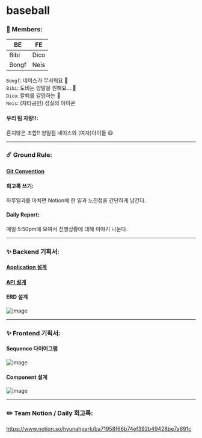 # baseball

### 🐝 Members:
| BE | FE |
|----|----|
|Bibi|Dico|
|Bongf|Neis|

`Bongf`: 네이스가 무서워요 🙈<br>
`Bibi`: 도비는 양말을 원해요....🧦 <br>
`Dico`: 칼퇴를 갈망하는 🐹 <br>
`Neis`: (자타공인) 성실의 아이콘 <br>

#### 우리 팀 자랑!!: 
흔치않은 조합!! 청일점 네이스와 (여자)아이들 😃

------
### ☄️ Ground Rule:
#### <a href="https://www.notion.so/hyunahpark/Git-39f7a6012e5e47b28f634c07e5e217a3" target="_blank">Git Convention</a>
#### 회고록 쓰기:
하루일과를 마치면 Notion에 한 일과 느낀점을 간단하게 남긴다.

#### Daily Report:
매일 5:50pm에 모여서 진행상황에 대해 이야기 나눈다.

------
### ✨ Backend 기획서:
#### <a href="https://github.com/cchoongh/baseball/wiki/%5BBE%5D-%EC%95%A0%ED%94%8C%EB%A6%AC%EC%BC%80%EC%9D%B4%EC%85%98-%EC%84%A4%EA%B3%84" target="_blank">Application 설계</a>

#### <a href="https://github.com/cchoongh/baseball/wiki/%5BBE%5D-API---ver.210506" target="_blank">API 설계</a>

#### ERD 설계
![image](https://user-images.githubusercontent.com/73228803/118230563-d67e6a80-b4c8-11eb-9965-54e9b4a7cb1d.png)

------
### ✨ Frontend 기획서:
#### Sequence 다이어그램
![image](https://user-images.githubusercontent.com/65105537/117405777-1e404780-af47-11eb-9dc5-ec29ee1da595.png)
#### Component 설계
![image](https://user-images.githubusercontent.com/65105537/117406418-ff8e8080-af47-11eb-9c45-b8d47f0b3af8.png)


-----
### ✏️ Team Notion / Daily 회고록:
https://www.notion.so/hyunahpark/ba71958f66b74ef392b49428be7a691c



